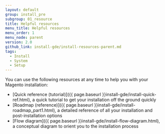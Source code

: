 ```yaml
---
layout: default
group: install_pre
subgroup: 01_resource
title: Helpful resources
menu_title: Helpful resources
menu_order: 1
menu_node: parent
version: 2.0
github_link: install-gde/install-resources-parent.md
tags:
  - Install
  - System
  - Setup
---
```


You can use the following resources at any time to help you with your Magento installation:

*	[Quick reference (tutorial)]({{ page.baseurl }}install-gde/install-quick-ref.html), a quick tutorial to get your installation off the ground quickly
*	[Roadmap (reference)]({{ page.baseurl }}install-gde/install-roadmap_part1.html), a detailed reference of all your installation and post-installation options
*	[Flow diagram]({{ page.baseurl }}install-gde/install-flow-diagram.html), a conceptual diagram to orient you to the installation process

